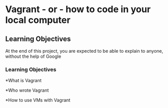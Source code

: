 # Vagrant - or - how to code in your local computer

## Learning Objectives

At the end of this project, you are expected to be able to explain to anyone, without the help of Google

### Learning Objectives

*What is Vagrant

*Who wrote Vagrant

*How to use VMs with Vagrant
